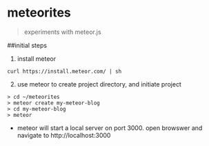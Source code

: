 # meteorites
> experiments with meteor.js
 
##initial steps
1. install meteor
```
curl https://install.meteor.com/ | sh
```

2. use meteor to create project directory, and initiate project
```
> cd ~/meteorites
> meteor create my-meteor-blog
> cd my-meteor-blog
> meteor
```
- meteor will start a local server on port 3000.  open browswer and navigate to http://localhost:3000 